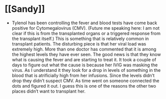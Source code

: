 # [[Sandy]]
- Tylenol has been controlling the fever and blood tests have come back positive for Cytomegalovirus (CMV).  (Future me speaking here:  I am not clear if this is from the transplanted organs or a triggered response from the transplant itself.)  This is something that is relatively common in transplant patients.  The disturbing piece is that her viral load was extremely high.  More than one doctor has commented that it is among the highest levels they have ever seen.  The good news is that they know what is causing the fever and are starting to treat it.  It took a couple of days to figure out what the cause is because her IVIG was masking the virus.  As I understand it they look for a drop in levels of something in the blood that is atrificially high from her infusions.  Since the levels didn’t drop they didn’t suspect CMV.  As time went on someone connected the dots and figured it out.  I guess this is one of the reasons the other two places didn’t want to transplant her.

